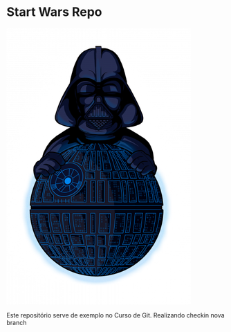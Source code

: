 # Start Wars Repo

![Estrela da Morte](estrelaDaMorte.png)

Este repositório serve de exemplo no Curso de Git.
Realizando checkin nova branch